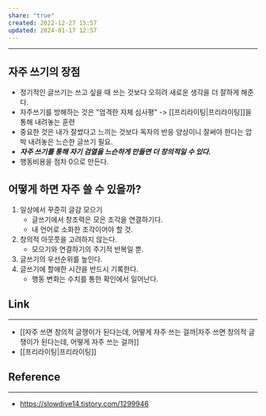 ```yaml
---
share: "true"
created: 2022-12-27 15:57
updated: 2024-01-17 12:57
---
```


---

## 자주 쓰기의 장점

- 정기적인 글쓰기는 쓰고 싶을 때 쓰는 것보다 오히려 새로운 생각을 더 잘하게 해준다.
- 자주쓰기를 방해하는 것은 "엄격한 자체 심사평" -> [[프리라이팅|프리라이팅]]을 통해 내려놓는 훈련
- 중요한 것은 내가 잘썼다고 느끼는 것보다 독자의 반응 양상이니 잘써야 한다는 압박 내려놓은 느슨한 글쓰기 필요.
- ***자주 쓰기를 통해 자기 검열을 느슨하게 만들면 더 창의적일 수 있다.*** 
- 행동비용을 점차 0으로 만든다.

## 어떻게 하면 자주 쓸 수 있을까?

1. 일상에서 꾸준히 글감 모으기
   - 글쓰기에서 창조력은 모은 조각을 연결하기다.
   - 내 언어로 소화한 조각이어야 할 것.
2. 창의적 아웃풋을 고려하지 않는다.
   - 모으기와 연결하기의 주기적 반복일 뿐.
3. 글쓰기의 우선순위를 높인다.
4. 글쓰기에 할애한 시간을 반드시 기록한다.
   -  행동 변화는 수치를 통한 확인에서 일어난다.

## Link
---
- [[자주 쓰면 창의적 글쟁이가 된다는데, 어떻게 자주 쓰는 걸까|자주 쓰면 창의적 글쟁이가 된다는데, 어떻게 자주 쓰는 걸까]]
- [[프리라이팅|프리라이팅]]


## Reference
---
- https://slowdive14.tistory.com/1299946